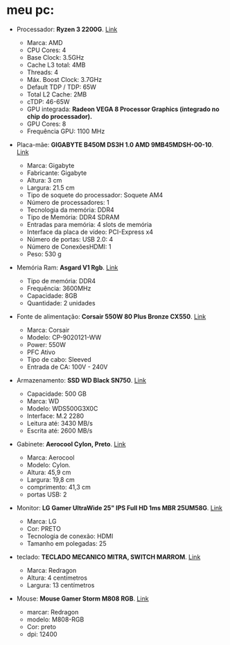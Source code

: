# meu pc:

+ Processador: **Ryzen 3 2200G**. [Link](https://www.kabum.com.br/produto/94723/processador-amd-ryzen-3-2200g-cooler-wraith-stealth-cache-6mb-3-5ghz-3-7ghz-max-turbo-am4-yd2200c5fbbox)

	- Marca: AMD
	- CPU Cores: 4
	- Base Clock: 3.5GHz
	- Cache L3 total: 4MB
	- Threads: 4
	- Máx. Boost Clock: 3.7GHz
	- Default TDP / TDP: 65W
	- Total L2 Cache: 2MB
	- cTDP: 46-65W
	- GPU integrada: **Radeon VEGA 8 Processor Graphics (integrado no chip do processador).**
	-  GPU Cores: 8
	- Frequência GPU: 1100 MHz

+ Placa-mãe: **GIGABYTE B450M DS3H 1.0 AMD 9MB45MDSH-00-10**. [Link](https://www.amazon.com.br/GIGABYTE-B450M-DS3H-9MB45MDSH-00-10-Gigabyte/dp/B07FKNM8FQ/ref=sr_1_5?adgrpid=97499500737&dchild=1&gclid=Cj0KCQjw9YWDBhDyARIsADt6sGagtYDupJ9kjbbeRo_Q5-2GsLQI8-xg1SdxuHUfFR0RiLlWEf9EuRMaAqOmEALw_wcB&hvadid=427112028675&hvdev=c&hvlocphy=1001541&hvnetw=g&hvqmt=b&hvrand=11087361086822257595&hvtargid=kwd-318165709126&hydadcr=5625_11235137&keywords=placa+m%C3%A3e+ryzen&qid=1617066532&sr=8-5)
	- Marca: Gigabyte
	- Fabricante: Gigabyte
	- Altura: 3 cm
	- Largura: 21.5 cm
	- Tipo de soquete do processador: Soquete AM4
	- Número de processadores: 1
	- Tecnologia da memória: DDR4
	- Tipo de Memória: DDR4 SDRAM
	- Entradas para memória: 4 slots de memória
	- Interface da placa de vídeo: PCI-Express x4
	- Número de portas: USB 2.0: 4
	- Número de ConexõesHDMI: 1
	- Peso: 530 g

+ Memória Ram: **Asgard V1 Rgb**. [Link](https://www.amazon.com.br/Mem%C3%B3ria-Asgard-16gb-2x8gb-3600mhz/dp/B08ZKCM4R4/ref=sr_1_27?adgrpid=82422851238&dchild=1&gclid=Cj0KCQjw9YWDBhDyARIsADt6sGYM02oLCHsWf0BDVIxrHV5KqRjHQ85sGUpKpMxQ7rLJRCDedUDM3fAaAvmOEALw_wcB&hvadid=425982615325&hvdev=c&hvlocphy=1001541&hvnetw=g&hvqmt=e&hvrand=4736581800174079939&hvtargid=kwd-294285449427&hydadcr=5626_11235141&keywords=ddr4+memoria+ram&qid=1617067101&sr=8-27)
	- Tipo de memória: DDR4
	- Frequência: 3600MHz
	- Capacidade: 8GB
	- Quantidade: 2 unidades

+ Fonte de alimentação: **Corsair 550W 80 Plus Bronze CX550**. [Link](https://www.kabum.com.br/produto/91022/fonte-corsair-550w-80-plus-bronze-cx550-cp-9020121)
	- Marca: Corsair
	- Modelo: CP-9020121-WW
	- Power: 550W
	- PFC Ativo
	- Tipo de cabo: Sleeved
	- Entrada de CA: 100V - 240V

+ Armazenamento: **SSD WD Black SN750**. [Link](https://www.kabum.com.br/produto/100269/ssd-wd-black-sn750-500gb-m-2-nvme-leitura-3430mb-s-grava-o-2600mb-s-wds500g3x0c)
	- Capacidade: 500 GB
	- Marca: WD
	- Modelo: WDS500G3X0C
	- Interface: M.2 2280
	- Leitura até: 3430 MB/s
	- Escrita até: 2600 MB/s

+ Gabinete: **Aerocool Cylon, Preto**. [Link](https://www.amazon.com.br/Gabinete-Tower-Aerocool-Acess%C3%B3rios-Computador/dp/B077D9YWHT/ref=asc_df_B077D9YWHT/?tag=googleshopp00-20&linkCode=df0&hvadid=379727317420&hvpos=&hvnetw=g&hvrand=6067629844539622133&hvpone=&hvptwo=&hvqmt=&hvdev=c&hvdvcmdl=&hvlocint=&hvlocphy=1001541&hvtargid=pla-451106753214&psc=1)
	- Marca: Aerocool
	- Modelo: Cylon.
	- Altura:	45,9 cm
	- Largura:	19,8 cm
	- comprimento: 41,3 cm
	- portas USB:	2

+ Monitor: **LG Gamer UltraWide 25" IPS Full HD 1ms MBR 25UM58G**. [Link](https://www.amazon.com.br/Monitor-LG-Gamer-UltraWide-Full/dp/B086M4KK5F/ref=asc_df_B086M4KK5F/?tag=googleshopp00-20&linkCode=df0&hvadid=379787187059&hvpos=&hvnetw=g&hvrand=16070664335475584468&hvpone=&hvptwo=&hvqmt=&hvdev=c&hvdvcmdl=&hvlocint=&hvlocphy=1001541&hvtargid=pla-914152627410&psc=1)
	- Marca:	LG
	- Cor:	PRETO
	- Tecnologia de conexão: HDMI
	- Tamanho em polegadas: 25

+ teclado: **TECLADO MECANICO MITRA, SWITCH MARROM**. [Link](https://www.amazon.com.br/TECLADO-MECANICO-SWITCH-MARROM-REDRAGON/dp/B08CM1Q83P/ref=asc_df_B08CM1Q83P/?tag=googleshopp00-20&linkCode=df0&hvadid=379707456874&hvpos=&hvnetw=g&hvrand=12480816325690093713&hvpone=&hvptwo=&hvqmt=&hvdev=c&hvdvcmdl=&hvlocint=&hvlocphy=1001541&hvtargid=pla-972754541698&psc=1)
	- Marca:	Redragon
	- Altura:	4 centímetros
	- Largura:	13 centímetros

+ Mouse: **Mouse Gamer Storm M808 RGB**. [Link](https://www.amazon.com.br/Mouse-Gamer-Redragon-Storm-12400Dpi/dp/B08T69G4K6/ref=sr_1_36?adgrpid=86571451332&dchild=1&gclid=Cj0KCQjw9YWDBhDyARIsADt6sGYVAkRFnu-bCQ8Did74W42_w4zu1fzhPulBH9OIGl-2Y0y_7MCvV7YaAg_8EALw_wcB&hvadid=426075352955&hvdev=c&hvlocphy=1001541&hvnetw=g&hvqmt=e&hvrand=5466577644946322917&hvtargid=kwd-11654211&hydadcr=1466_11510613&keywords=mouses&qid=1617068985&sr=8-36)
	- marcar: Redragon
	- modelo: M808-RGB
	- Cor: preto
	- dpi: 12400